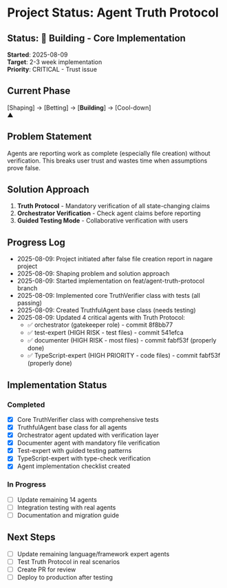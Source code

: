 # Project Status: Agent Truth Protocol

## Status: 🌿 Building - Core Implementation

**Started**: 2025-08-09\
**Target**: 2-3 week implementation\
**Priority**: CRITICAL - Trust issue

## Current Phase

[Shaping] → [Betting] → [**Building**] → [Cool-down]\
▲

## Problem Statement

Agents are reporting work as complete (especially file creation) without verification. This breaks user trust and wastes
time when assumptions prove false.

## Solution Approach

1. **Truth Protocol** - Mandatory verification of all state-changing claims
2. **Orchestrator Verification** - Check agent claims before reporting
3. **Guided Testing Mode** - Collaborative verification with users

## Progress Log

- 2025-08-09: Project initiated after false file creation report in nagare project
- 2025-08-09: Shaping problem and solution approach
- 2025-08-09: Started implementation on feat/agent-truth-protocol branch
- 2025-08-09: Implemented core TruthVerifier class with tests (all passing)
- 2025-08-09: Created TruthfulAgent base class (needs testing)
- 2025-08-09: Updated 4 critical agents with Truth Protocol:
  - ✅ orchestrator (gatekeeper role) - commit 8f8bb77
  - ✅ test-expert (HIGH RISK - test files) - commit 541efca
  - ✅ documenter (HIGH RISK - most files) - commit fabf53f (properly done)
  - ✅ TypeScript-expert (HIGH PRIORITY - code files) - commit fabf53f (properly done)

## Implementation Status

### Completed

- [x] Core TruthVerifier class with comprehensive tests
- [x] TruthfulAgent base class for all agents
- [x] Orchestrator agent updated with verification layer
- [x] Documenter agent with mandatory file verification
- [x] Test-expert with guided testing patterns
- [x] TypeScript-expert with type-check verification
- [x] Agent implementation checklist created

### In Progress

- [ ] Update remaining 14 agents
- [ ] Integration testing with real agents
- [ ] Documentation and migration guide

## Next Steps

- [ ] Update remaining language/framework expert agents
- [ ] Test Truth Protocol in real scenarios
- [ ] Create PR for review
- [ ] Deploy to production after testing
